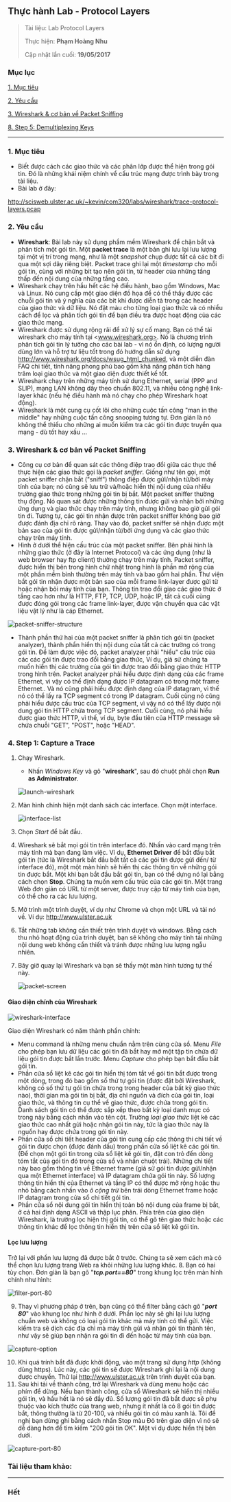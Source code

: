 ## Thực hành Lab - Protocol Layers

> Tài liệu: Lab Protocol Layers
> 
> Thực hiện: **Phạm Hoàng Nhu**
> 
> Cập nhật lần cuối: **19/05/2017**

### Mục lục

[1. Mục tiêu](#muctieu)

[2. Yêu cầu](#yeucau)

[3. Wireshark & cơ bản về Packet Sniffing ](#wiresharkvacobanvepacketsniffing)

[8. Step 5: Demultiplexing Keys]()

---
<a name="muctieu"></a>
### 1. Mục tiêu
* Biết được cách các giao thức và các phân lớp được thể hiện trong gói tin. Đó là những khái niệm chính về cấu trúc mạng được trình bày trong tài liệu.
* Bài lab ở đây:

<http://scisweb.ulster.ac.uk/~kevin/com320/labs/wireshark/trace-protocol-layers.pcap>

<a name="yeucau"></a>
### 2. Yêu cầu
* **Wireshark**: Bài lab này sử dụng phầm mềm Wireshark để chặn bắt và phân tích một gói tin. Một **packet trace** là một bản ghi lưu lại lưu lượng tại một vị trí trong mạng, như là một *snapshot* chụp được tất cả các bit đi qua một sợi dây riêng biệt. Packet trace ghi lại một *timestamp* cho mỗi gói tin, cùng với những bit tạo nên gói tin, từ header của những tầng thấp đến nội dung của những tầng cao.
* Wireshark chạy trên hầu hết các hệ điều hành, bao gồm Windows, Mac và Linux. Nó cung cấp một giao diện đồ họa để có thể thấy được các chuỗi gói tin và ý nghĩa của các bit khi được diễn tả trong các header của giao thức và dữ liệu. Nó đặt màu cho từng loại giao thức và có nhiều cách để lọc và phân tích gói tin để bạn điều tra được hoạt động của các giao thức mạng. 
* Wireshark được sử dụng rộng rãi để xử lý sự cố mạng. Bạn có thể tải wireshark cho máy tính tại <www.wireshark.org>. Nó là chương trình phân tích gói tin lý tưởng cho các bài lab - vì nó ổn định, có lượng người dùng lớn và hỗ trợ tư liệu tốt trong đó hướng dẫn sử dụng <http://www.wireshark.org/docs/wsug_html_chunked>, và một diễn đàn FAQ chi tiết, tính năng phong phú bao gồm khả năng phân tích hàng trăm loại giao thức và một giao diện được thiết kế tốt.
* Wireshark chạy trên những máy tính sử dụng Ethernet, serial (PPP and SLIP), mạng LAN không dây theo chuẩn 802.11, và nhiều công nghệ link-layer khác (nếu hệ điều hành mà nó chạy cho phép Wireshark hoạt động). 
* Wireshark là một cung cụ cốt lõi cho những cuộc tấn công "man in the middle" hay những cuộc tấn công snooping tương tự. Đơn giản là nó không thể thiếu cho những ai muốn kiểm tra các gói tin được truyền qua mạng - dù tốt hay xấu ...

<a name="wiresharkvacobanvepacketsniffing"></a>
### 3. Wireshark & cơ bản về Packet Sniffing 
* Công cụ cơ bản để quan sát các thông điệp trao đổi giữa các thực thể thực hiện các giao thức gọi là *packet sniffer*. Giống như tên gọi, một packet sniffer chặn bắt ("sniff") thông điệp được gửi/nhận từ/bởi máy tính của bạn; nó cũng sẽ lưu trữ và/hoặc hiển thị nội dung của nhiều trường giao thức trong những gói tin bị bắt. Một packet sniffer thường thụ động. Nó quan sát được những thông tin được gửi và nhận bởi những ứng dụng và giao thức chạy trên máy tính, nhưng không bao giờ gửi gói tin đi. Tương tự, các gói tin nhận được trên packet sniffer không bao giờ được đánh địa chỉ rõ ràng. Thay vào đó, packet sniffer sẽ nhận được một bản sao của gói tin được gửi/nhận từ/bởi ứng dụng và các giao thức chạy trên máy tính.
* Hình ở dưới thể hiện cấu trúc của một packet sniffer. Bên phải hình là những giao thức (ở đây là Internet Protocol) và các ứng dụng (như là web browser hay ftp client) thường chạy trên máy tính. Packet sniffer, được hiển thị bên trong hình chữ nhật trong hình là phần mở rộng của một phần mềm bình thường trên máy tính và bao gồm hai phần. Thư viện bắt gói tin nhận được một bản sao của mỗi frame link-layer được gửi từ hoặc nhận bỏi máy tính của bạn. Thông tin trao đổi giao các giao thức ở tầng cao hơn như là HTTP, FTP, TCP, UDP, hoặc IP, tất cả cuối cùng được đóng gói trong các frame link-layer, được vận chuyển qua các vật liệu vật lý như là cáp Ethernet.

![packet-sniffer-structure](https://github.com/nhuhp/network_research/blob/master/Task03_COM320_Computer_Network/Week01/img/packet-sniffer-structure.png)

* Thành phần thứ hai của một packet sniffer là phân tích gói tin (packet analyzer), thành phần hiển thị nội dung của tất cả các trường có trong gói tin. Để làm được việc đó, packet analyzer phải "hiểu" cấu trúc của các các gói tin được trao đổi bằng giao thức, Ví dụ, giả sử chúng ta muốn hiển thị các trường của gói tin được trao đổi bằng giao thức HTTP trong hình trên. Packet analyzer phải hiểu được định dạng của các frame Ethernet, vì vậy có thể định dạng được IP datagram có trong một frame Ethernet.. Và nó cũng phải hiểu được định dạng của IP datagram, vì thế nó có thể lấy ra TCP segment có trong IP datagram. Cuối cùng nó cũng phải hiểu được cấu trúc của TCP segment, vì vậy nó có thể lấy được nội dung gói tin HTTP chứa trong TCP segment. Cuối cùng, nó phải hiểu được giao thức HTTP, vì thế, ví dụ, byte đầu tiên của HTTP message  sẽ chứa chuỗi "GET", "POST", hoặc "HEAD".

<a name="step1"></a>
### 4. Step 1: Capture a Trace 
1. Chạy Wireshark.
	* Nhấn *Windows Key* và gõ "**wireshark**", sau đó chuột phải chọn **Run as Administrator**.
	
	![launch-wireshark](https://github.com/nhuhp/network_research/blob/master/Task03_COM320_Computer_Network/Week01/img/launch-wireshark.png)
	
2. Màn hình chính hiện một danh sách các interface. Chọn một interface.

	![interface-list](https://github.com/nhuhp/network_research/blob/master/Task03_COM320_Computer_Network/Week01/img/interface-list.png)

3. Chọn *Start* để bắt đầu.
4. Wireshark sẽ bắt mọi gói tin trên interface đó. Nhấn vào card mạng trên máy tính mà bạn đang làm việc. Ví dụ, **Ethernet Driver** để bắt đầu bắt gói tin (tức là Wireshark bắt đầu bắt tất cả các gói tin được gửi đến/ từ interface đó), một một màn hình sẽ hiển thị các thông tin về những gói tin được bắt. Một khi bạn bắt đầu bắt gói tin, bạn có thể dựng nó lại bằng cách chọn **Stop**.
Chúng ta muốn xem cấu trúc của các gói tin. Một trang Web đơn giản có URL từ một server, được truy cập từ máy tính của bạn, có thể cho ra các lưu lượng.
5. Mở trình một trình duyệt, ví dụ như Chrome và chọn một URL và tải nó về. Ví dụ: <http://www.ulster.ac.uk>
6. Tắt những tab không cần thiết trên trình duyệt và windows. Bằng cách thu nhỏ hoạt động của trình duyệt, bạn sẽ không cho máy tính tải những nội dung web không cần thiết và tránh được những lưu lượng ngẫu nhiên.
7. Bây giờ quay lại Wireshark và bạn sẽ thấy một màn hình tương tự thế này.

	![packet-screen](https://github.com/nhuhp/network_research/blob/master/Task03_COM320_Computer_Network/Week01/img/packet-screen.png)


#### Giao diện chính của Wireshark

![wireshark-interface](https://github.com/nhuhp/network_research/blob/master/Task03_COM320_Computer_Network/Week01/img/wireshark-interface.png)

Giao diện Wireshark có năm thành phần chính:
* Menu command là những menu chuẩn nằm trên cùng cửa sổ. Menu *File* cho phép bạn lưu dữ liệu các gói tin đã bắt hay mở một tập tin chứa dữ liệu gói tin được bắt lần trước. Menu *Capture* cho phép bạn bắt đầu bắt gói tin. 
* Phần cửa sổ liệt kê các gói tin hiển thị tóm tắt về gói tin bắt được trong một dòng, trong đó bao gồm số thứ tự gói tin (được đặt bởi Wireshark, không có số thứ tự gói tin chứa trong trong header của bất kỳ giao thức nào), thời gian mà gói tin bị bắt, địa chỉ nguồn và đích của gói tin, loại giao thức, và thông tin cụ thể về giao thức, được chứa trong gói tin. Danh sách gói tin có thể được sắp xếp theo bất kỳ loại danh mục có trong này bằng cách nhấn vào tên cột. Trường *loại giao thức* liệt kê các giao thức cao nhất gửi hoặc nhận gói tin này, tức là giao thức này  là nguồn hay được chứa trong gói tin này.
* Phần cửa sổ chi tiết header của gói tin cung cấp các thông thi chi tiết về gói tin được chọn (được đánh dấu) trong phần cửa số liệt kê các gói tin. (Để chọn một gói tin trong cửa sổ liệt kê gói tin, đặt con trỏ đến dòng tóm tắt của gói tin đó trong cửa sổ và nhấn chuột trái). Những chi tiết này bao gồm thông tin về Ethernet frame (giả sử gói tin được gửi/nhận qua một Ethernet interface) và IP datagram chứa gói tin này. Số lượng thông tin hiển thị của Ethernet và tầng IP có thể được mở rộng hoặc thu nhỏ bằng cách nhấn vào *ô cộng trừ* bên trái dòng Ethernet frame hoặc IP datagram trong cửa sổ chi tiết gói tin.
* Phần cửa sổ nội dung gói tin hiển thị toàn bộ nội dung của frame bị bắt, ở cả hai định dạng ASCII và thập lục phân. Phía trên của giao diện Wireshark, là trường lọc hiện thị gói tin, có thể gõ tên giao thức hoặc các thông tin khác để lọc thông tin hiển thị trên cửa sổ liệt kê gói tin.

#### Lọc lưu lượng
Trở lại với phần lưu lượng đã được bắt ở trước. Chúng ta sẽ xem cách mà có thể chọn lưu lượng trang Web ra khỏi những lưu lượng khác.
8. Bạn có hai tùy chọn. Đơn giản là bạn gõ "***tcp.port==80***" trong khung lọc trên màn hình chính như hình:

![filter-port-80](https://github.com/nhuhp/network_research/blob/master/Task03_COM320_Computer_Network/Week01/img/filter-port-80.png)

9. Thay vì phương pháp ở trên, bạn cũng có thể filter bằng cách gõ "***port 80***" vào khung lọc như hình ở dưới. Phần lọc này sẽ ghi lại lưu lượng chuẩn web và không có loại gói tin khác mà máy tính có thể gửi. Việc kiểm tra sẽ dịch các địa chỉ mà máy tính gửi và nhận gói tin thành tên, như vậy sẽ giúp bạn nhận ra gói tin đi đến hoặc từ máy tính của bạn. 

![capture-option](https://github.com/nhuhp/network_research/blob/master/Task03_COM320_Computer_Network/Week01/img/capture-option.png)

10. Khi quá trính bắt đã được khởi động, vào một trang sử dụng *http* (không dùng https). Lúc này, các gói tin sẽ được Wireshark ghi lại là nội dung được chuyển. Thử lại <http://www.ulster.ac.uk> trên trình duyệt của bạn.
11. Sau khi tải về thành công, trở lại Wireshark và dùng menu hoặc các phím để dừng. Nếu bạn thành công, cửa sổ Wireshark sẽ hiển thị nhiều gói tin, và hầu hết là nó sẽ đầy đủ. Số lượng gói tin đã bắt được sẽ phụ thuộc vào kích thước của trang web, nhưng ít nhất là có 8 gói tin được bắt, thông thường là từ 20-100, và nhiều gói tin có màu xanh lá. Tôi đề nghị bạn dừng ghi bằng cách nhấn Stop màu Đỏ trên giao diện vì nó sẽ dễ dàng hơn để tìm kiếm "200 gói tin OK". Một ví dụ được hiển thị bên dưới.

![capture-port-80](https://github.com/nhuhp/network_research/blob/master/Task03_COM320_Computer_Network/Week01/img/capture-port-80.png)

### Tài liệu tham khảo:

---

### Hết